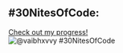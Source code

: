 ## #30NitesOfCode:
  [Check out my progress!](https://www.codedex.io/@vaibhxvvy/30-nites-of-code)  
  ![@vaibhxvvy #30NitesOfCode](https://www.codedex.io/api/petStatus?user=vaibhxvvy)
